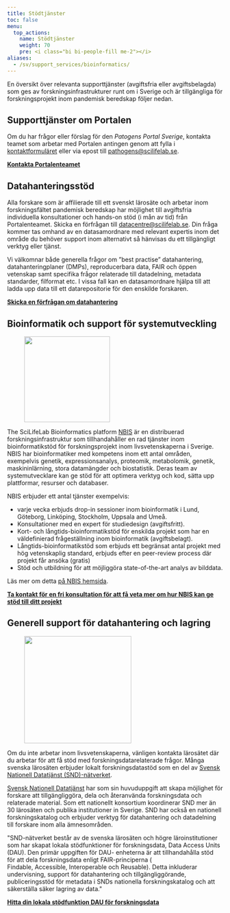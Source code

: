 ```yaml
---
title: Stödtjänster
toc: false
menu:
  top_actions:
    name: Stödtjänster
    weight: 70
    pre: <i class="bi bi-people-fill me-2"></i>
aliases:
  - /sv/support_services/bioinformatics/
---
```


En översikt över relevanta supporttjänster (avgiftsfria eller avgiftsbelagda) som ges av forskningsinfrastrukturer runt om i Sverige och är tillgängliga för forskningsprojekt inom pandemisk beredskap följer nedan.

<h2><i class="bi bi-people-fill"></i> Supporttjänster om Portalen</h2>

Om du har frågor eller förslag för den _Patogens Portal Sverige_, kontakta teamet som arbetar med Portalen antingen genom att fylla i [kontaktformuläret](/sv/contact) eller via epost till <pathogens@scilifelab.se>.

<b><a href="/contact/">Kontakta Portalenteamet <i class="bi bi-arrow-right-circle-fill"></i></a></b>

<h2><i class="bi bi-people-fill"></i> Datahanteringsstöd</h2>

Alla forskare som är affilierade till ett svenskt lärosäte och arbetar inom forskningsfältet pandemisk beredskap har möjlighet till avgiftsfria individuella konsultationer och hands-on stöd (i mån av tid) från Portalenteamet. Skicka en förfrågan till <datacentre@scilifelab.se>. Din fråga kommer tas omhand av en datasamordnare med relevant expertis inom det område du behöver support inom alternativt så hänvisas du ett tillgängligt verktyg eller tjänst.

Vi välkomnar både generella frågor om ”best practise” datahantering, datahanteringplaner (DMPs), reproducerbara data, FAIR och öppen vetenskap samt specifika frågor relaterade till datadelning, metadata standarder, filformat etc. I vissa fall kan en datasamordnare hjälpa till att ladda upp data till ett datarepositorie för den enskilde forskaren.

<b><a href="mailto:datacentre@scilifelab.se">Skicka en förfrågan om datahantering <i class="bi bi-arrow-right-circle-fill"></i></a></b>

<h2><i class="bi bi-people-fill"></i> Bioinformatik och support för systemutveckling</h2>

<div class="col-12 col-md-4 col-lg-3 d-none d-md-block">
<figure class="figure">
    <img width="200" src="/img/logos/nbislogo-orange-txt.svg#floatright">
</figure>
</div>

The SciLifeLab Bioinformatics platform [NBIS](https://nbis.se/) är en distribuerad forskningsinfrastruktur som tillhandahåller en rad tjänster inom bioinformatikstöd för forskningsprojekt inom livsvetenskaperna i Sverige. NBIS har bioinformatiker med kompetens inom ett antal områden, exempelvis genetik, expressionsanalys, proteomik, metabolomik, genetik, maskininlärning, stora datamängder och biostatistik. Deras team av systemutvecklare kan ge stöd för att optimera verktyg och kod, sätta upp plattformar, resurser och databaser.

NBIS erbjuder ett antal tjänster exempelvis:

- varje vecka erbjuds drop-in sessioner inom bioinformatik i Lund, Göteborg, Linköping, Stockholm, Uppsala and Umeå.
- Konsultationer med en expert för studiedesign (avgiftsfritt).
- Kort- och långtids-bioinformatikstöd för enskilda projekt som har en väldefinierad frågeställning inom bioinformatik (avgiftsbelagt).
- Långtids-bioinformatikstöd som erbjuds ett begränsat antal projekt med hög vetenskaplig standard, erbjuds efter en peer-review process där projekt får ansöka (gratis)
- Stöd och utbildning för att möjliggöra state-of-the-art analys av bilddata.

Läs mer om detta [på NBIS hemsida](https://nbis.se/support/).

<b><a href="https://nbis.se/support/">Ta kontakt för en fri konsultation för att få veta mer om hur NBIS kan ge stöd till ditt projekt <i class="bi bi-arrow-right-circle-fill"></i></a></b>

<h2><i class="bi bi-people-fill"></i> Generell support för datahantering och lagring</h2>

<div class="col-12 col-md-4 col-lg-3 d-none d-md-block">
<figure class="figure">
    <img width="250" src="/img/logos/SND_logo_eng.png#floatright">
</figure>
</div>

Om du inte arbetar inom livsvetenskaperna, vänligen kontakta lärosätet där du arbetar för att få stöd med forskningsdatarelaterade frågor. Många svenska lärosäten erbjuder lokalt forskningsdatastöd som en del av [Svensk Nationell Datatjänst (SND)-nätverket](https://snd.gu.se/sv/om-oss/snd-n%C3%A4tverket).

[Svensk Nationell Datatjänst](https://snd.gu.se/sv) har som sin huvuduppgift att skapa möjlighet för forskare att tillgängliggöra, dela och återanvända forskningsdata och relaterade material. Som ett nationellt konsortium koordinerar SND mer än 30 lärosäten och publika institutioner in Sverige. SND har också en nationell forskningskatalog och erbjuder verktyg för datahantering och datadelning till forskare inom alla ämnesområden.

"SND-nätverket består av de svenska lärosäten och högre läroinstitutioner som har skapat lokala stödfunktioner för forskningsdata, Data Access Units (DAU). Den primär uppgiften för DAU- enheterna är att tillhandahålla stöd för att dela forskningsdata enligt FAIR-principerna ( Findable, Accessible, Interoperable och Reusable). Detta inkluderar undervisning, support för datahantering och tillgängliggörande, publiceringsstöd för metadata i SNDs nationella forskningskatalog och att säkerställa säker lagring av data."

<b><a href="https://snd.gu.se/sv/om-oss/snd-n%C3%A4tverket">Hitta din lokala stödfunktion DAU för forskningsdata <i class="bi bi-arrow-right-circle-fill"></i></a></b>
